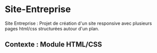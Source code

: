# Site-Entreprise
Site Entreprise : Projet de création d'un site responsive avec plusieurs pages html/css structurées autour d'un plan.  
## Contexte : Module HTML/CSS ##
